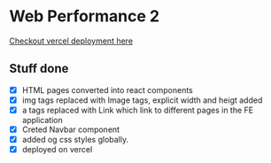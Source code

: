 # Web Performance 2

[Checkout vercel deployment here](https://hs-webperf2-v1nq.vercel.app/)

## Stuff done

- [x] HTML pages converted into react components
- [x] img tags replaced with Image tags, explicit width and heigt added
- [x] a tags replaced with Link which link to different pages in the FE application
- [x] Creted Navbar component
- [x] added og css styles globally.
- [x] deployed on vercel
